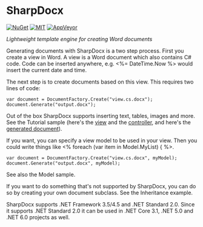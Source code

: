 # SharpDocx
[![NuGet](https://img.shields.io/nuget/v/SharpDocx.svg)](https://www.nuget.org/packages/SharpDocx/)
[![MIT](https://img.shields.io/github/license/mashape/apistatus.svg)](https://github.com/egonl/SharpDocx/blob/master/LICENSE)
[![AppVeyor](https://img.shields.io/appveyor/ci/egonl/SharpDocx.svg)](https://ci.appveyor.com/project/egonl/SharpDocx/branch/master)

*Lightweight template engine for creating Word documents*

Generating documents with SharpDocx is a two step process. First you create a view in Word. A view is a Word document which also contains C# code. Code can be inserted anywhere, e.g. <%= DateTime.Now %> would insert the current date and time.

The next step is to create documents based on this view. This requires two lines of code:
```
var document = DocumentFactory.Create("view.cs.docx");
document.Generate("output.docx");
```

Out of the box SharpDocx supports inserting text, tables, images and more. See the Tutorial sample (here's the [view](https://github.com/egonl/SharpDocx/raw/master/Samples/Views/Tutorial.cs.docx) and the [controller](https://github.com/egonl/SharpDocx/blob/master/Samples/SampleProjects/Tutorial/Program.cs), and here's the [generated document](https://github.com/egonl/SharpDocx/raw/master/Samples/Documents/Tutorial.docx)).

If you want, you can specify a view model to be used in your view. Then you could write things like <% foreach (var item in Model.MyList) { %>. 
```
var document = DocumentFactory.Create("view.cs.docx", myModel);
document.Generate("output.docx", myModel);
```
See also the Model sample.

If you want to do something that's not supported by SharpDocx, you can do so by creating your own document subclass. See the Inheritance example.

SharpDocx supports .NET Framework 3.5/4.5 and .NET Standard 2.0. Since it supports .NET Standard 2.0 it can be used in .NET Core 3.1, .NET 5.0 and .NET 6.0 projects as well.
